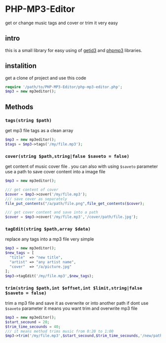 # PHP-MP3-Editor
get or change music tags and cover or trim it very easy

## intro
this is a small library for easy using of [getid3](https://github.com/JamesHeinrich/getID3) and [phpmp3](https://github.com/thegallagher/PHP-MP3) libraries.

## instalition
get a clone of project and use this code
```php
require '/path/to/PHP-MP3-Editor/php-mp3-editor.php';
$mp3 = new mp3editor();
```

## Methods
### `tags(string $path)`
get mp3 file tags as a clean array
```php
$mp3 = new mp3editor();
$tags = $mp3->tags('/my/file.mp3');
```

### `cover(string $path,string|false $saveto = false)`
get content of music cover file . you can also with using `$saveto` parameter use a path to save cover content into a image file
```php
$mp3 = new mp3editor();

/// get content of cover
$cover = $mp3->cover('/my/file.mp3');
/// save cover as separately
file_put_contents("/a/path/file.png",file_get_contents($cover);

/// get cover content and save into a path
$cover = $mp3->cover('/my/file.mp3','/cover/path/file.jpg');
```

### `tagEdit(string $path,array $data)`
replace any tags into a mp3 file very simple
```php
$mp3 = new mp3editor();
$new_tags = [
  "title"  => "new title",
  "artist" => "any artist name",
  "cover"  => "/a/picture.jpg"
];
$mp3->tagEdit('/my/file.mp3',$new_tags);
```

### `trim(string $path,int $offset,int $limit,string|false $saveto = false)`
trim a mp3 file and save it as overwrite or into another path
if dont use `$saveto` parameter it means you want trim and overwrite mp3 file
```php
$mp3 = new mp3editor();
$start_secound = 20;
$trim_time_secounds = 40;
/// it means method trims music from 0:20 to 1:00
$mp3->trim('/my/file.mp3',$start_secound,$trim_time_secounds,'/new/path.mp3');
```
